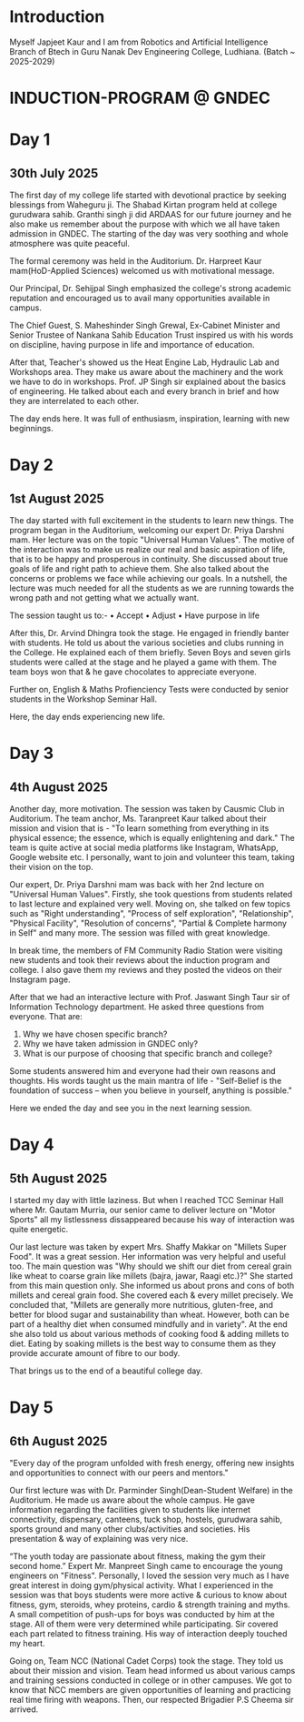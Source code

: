 # Introduction
Myself Japjeet Kaur and I am from Robotics and Artificial Intelligence Branch of Btech in Guru Nanak Dev Engineering College, Ludhiana. (Batch ~ 2025-2029)

# INDUCTION-PROGRAM @ GNDEC
# Day 1
## 30th July 2025

The first day of my college life started with devotional practice by seeking blessings from Waheguru ji. The Shabad Kirtan program held at college gurudwara sahib. Granthi singh ji did ARDAAS for our future journey and he also make us remember about the purpose with which we all have taken admission in GNDEC. 
The starting of the day was very soothing and whole atmosphere was quite peaceful.

The formal ceremony was held in the Auditorium. Dr. Harpreet Kaur mam(HoD-Applied Sciences) welcomed us with motivational message. 

Our Principal, Dr. Sehijpal Singh emphasized the college's strong academic reputation and encouraged us to avail many opportunities available in campus.

The Chief Guest, S. Maheshinder Singh Grewal, Ex-Cabinet Minister and Senior Trustee of Nankana Sahib Education Trust inspired us with his words on discipline, having purpose in life and importance of education.

After that, Teacher's showed us the Heat Engine Lab, Hydraulic Lab and Workshops area. They make us aware about the machinery and the work we have to do in workshops. Prof. JP Singh sir explained about the basics of engineering. He talked about each and every branch in brief and how they are interrelated to each other.

The day ends here. It was full of enthusiasm, inspiration, learning with new beginnings.

# Day 2
## 1st August 2025

The day started with full excitement in the students to learn new things. The program began in the Auditorium, welcoming our expert Dr. Priya Darshni mam. Her lecture was on the topic "Universal Human Values". The motive of the interaction was to make us realize our real and basic aspiration of life, that is to be happy and prosperous in continuity. She discussed about true goals of life and right path to achieve them. She also talked about the concerns or problems we face while achieving our goals. In a nutshell, the lecture was much needed for all the students as we are running towards the wrong path and not getting what we actually want.

The session taught us to:- 
     • Accept
     • Adjust
     • Have purpose in life

After this, Dr. Arvind Dhingra took the stage. He engaged in friendly banter with students. He told us about the various societies and clubs running in the College. He explained each of them briefly. Seven Boys and seven girls students were called at the stage and he played a game with them. The team boys won that & he gave chocolates to appreciate everyone.
     
Further on, English & Maths Profienciency Tests were conducted by senior students in the Workshop Seminar Hall. 

Here, the day ends experiencing new life.

# Day 3
## 4th August 2025

Another day, more motivation. 
The session was taken by Causmic Club in Auditorium. The team anchor, Ms. Taranpreet Kaur talked about their mission and vision that is - "To learn something from everything in its physical essence; the essence, which is equally enlightening and dark."
The team is quite active at social media platforms like Instagram, WhatsApp, Google website etc. I personally, want to join and volunteer this team, taking their vision on the top. 

Our expert, Dr. Priya Darshni mam was back with her 2nd lecture on "Universal Human Values". Firstly, she took questions from students related to last lecture and explained very well. Moving on, she talked on few topics such as "Right understanding", "Process of self exploration", "Relationship", "Physical Facility", "Resolution of concerns", "Partial & Complete harmony in Self" and many more. The session was filled with great knowledge.

In break time, the members of FM Community Radio Station were visiting new students and took their reviews about the induction program and college. I also gave them my reviews and they posted the videos on their Instagram page.

After that we had an interactive lecture with Prof. Jaswant Singh Taur sir of Information Technology department. He asked three questions from everyone. That are:
1) Why we have chosen specific branch?
2) Why we have taken admission in GNDEC only?
3) What is our purpose of choosing that specific branch and college?

Some students answered him and everyone had their own reasons and thoughts.
His words taught us the main mantra of life - "Self-Belief is the foundation of success – when you believe in yourself, anything is possible."

Here we ended the day and see you in the next learning session.

# Day 4
## 5th August 2025

I started my day with little laziness.
But when I reached TCC Seminar Hall where Mr. Gautam Murria, our senior came to deliver lecture on "Motor Sports" all my listlessness dissappeared because his way of interaction was quite energetic.

Our last lecture was taken by expert Mrs. Shaffy Makkar on "Millets Super Food". It was a great session. Her information was very helpful and useful too. The main question was "Why should we shift our diet from cereal grain like wheat to coarse grain like millets (bajra, jawar, Raagi etc.)?"
She started from this main question only. She informed us about prons and cons of both millets and cereal grain food. She covered each & every millet precisely. We concluded that, "Millets are generally more nutritious, gluten-free, and better for blood sugar and sustainability than wheat. However, both can be part of a healthy diet when consumed mindfully and in variety".
At the end she also told us about various methods of cooking food & adding millets to diet. Eating by soaking millets is the best way to consume them as they provide accurate amount of fibre to our body.

That brings us to the end of a beautiful college day.

# Day 5
## 6th August 2025

"Every day of the program unfolded with fresh energy, offering new insights and opportunities to connect with our peers and mentors."

Our first lecture was with Dr. Parminder Singh(Dean-Student Welfare) in the Auditorium. He made us aware about the whole campus. He gave information regarding the facilities given to students like internet connectivity, dispensary, canteens, tuck shop, hostels, gurudwara sahib, sports ground and many other clubs/activities and societies. His presentation & way of explaining was very nice.

“The youth today are passionate about fitness, making the gym their second home.”
Expert Mr. Manpreet Singh came to encourage the young engineers on "Fitness". Personally, I loved the session very much as I have great interest in doing gym/physical activity. What I experienced in the session was that boys students were more active & curious to know about fitness, gym, steroids, whey proteins, cardio & strength training and myths. A small competition of push-ups for boys was conducted by him at the stage. All of them were very determined while participating. Sir covered each part related to fitness training. His way of interaction deeply touched my heart.

Going on, Team NCC (National Cadet Corps) took the stage. They told us about their mission and vision. Team head informed us about various camps and training sessions conducted in college or in other campuses. We got to know that NCC members are given opportunities of learning and practicing real time firing with weapons. Then, our respected Brigadier P.S Cheema sir arrived. 










